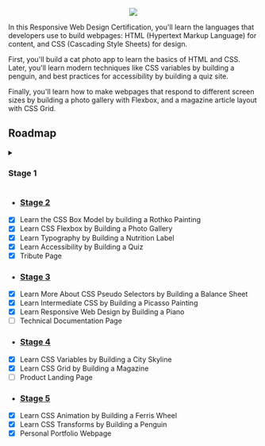 <p align="center">
    <img src="https://i.postimg.cc/xdL9YnkH/image.png" />
</p>
In this Responsive Web Design Certification, you'll learn the languages that developers use to build webpages: HTML (Hypertext Markup Language) for content, and CSS (Cascading Style Sheets) for design.

First, you'll build a cat photo app to learn the basics of HTML and CSS. Later, you'll learn modern techniques like CSS variables by building a penguin, and best practices for accessibility by building a quiz site.

Finally, you'll learn how to make webpages that respond to different screen sizes by building a photo gallery with Flexbox, and a magazine article layout with CSS Grid.

## Roadmap

<!-- - ### [Stage 1]() -->
<details>
<summary><h3>Stage 1</h3></summary>

- [x] Learn HTML by Building a Cat Photo App
- [x] Learn Basic CSS by Building a Cafe Menu
- [x] Learn CSS Colors by Building a Set of Colored
- [x] Learn HTML Forms by Building a Registration Form
- [x] Survey Form

</details>

- ### [Stage 2](https://github.com/Kroixyz/freecodecamp-courses/tree/master/responsive-web-design/stage-2)
- [x] Learn the CSS Box Model by building a Rothko Painting
- [x] Learn CSS Flexbox by Building a Photo Gallery
- [x] Learn Typography by Building a Nutrition Label
- [x] Learn Accessibility by Building a Quiz
- [x] Tribute Page
- ### [Stage 3](https://github.com/Kroixyz/freecodecamp-courses/tree/master/responsive-web-design/stage-3)
- [x] Learn More About CSS Pseudo Selectors by Building a Balance Sheet
- [x] Learn Intermediate CSS by Building a Picasso Painting
- [x] Learn Responsive Web Design by Building a Piano
- [ ] Technical Documentation Page
- ### [Stage 4]()
- [x] Learn CSS Variables by Building a City Skyline
- [x] Learn CSS Grid by Building a Magazine
- [ ] Product Landing Page
- ### [Stage 5]()
- [x] Learn CSS Animation by Building a Ferris Wheel
- [x] Learn CSS Transforms by Building a Penguin
- [x] Personal Portfolio Webpage
